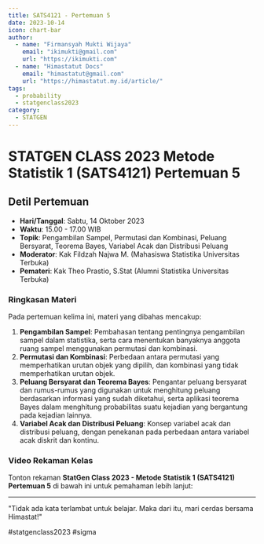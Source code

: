 ```yaml
--- 
title: SATS4121 - Pertemuan 5
date: 2023-10-14
icon: chart-bar
author:
  - name: "Firmansyah Mukti Wijaya"
    email: "ikimukti@gmail.com"
    url: "https://ikimukti.com"
  - name: "Himastatut Docs"
    email: "himastatut@gmail.com"
    url: "https://himastatut.my.id/article/"
tags:
  - probability
  - statgenclass2023
category: 
  - STATGEN
--- 
```


# STATGEN CLASS 2023 Metode Statistik 1 (SATS4121) Pertemuan 5

## Detil Pertemuan

- **Hari/Tanggal**: Sabtu, 14 Oktober 2023
- **Waktu**: 15.00 - 17.00 WIB
- **Topik**: Pengambilan Sampel, Permutasi dan Kombinasi, Peluang Bersyarat, Teorema Bayes, Variabel Acak dan Distribusi Peluang
- **Moderator**: Kak Fildzah Najwa M. (Mahasiswa Statistika Universitas Terbuka)
- **Pemateri**: Kak Theo Prastio, S.Stat (Alumni Statistika Universitas Terbuka)

### Ringkasan Materi
Pada pertemuan kelima ini, materi yang dibahas mencakup:
1. **Pengambilan Sampel**: Pembahasan tentang pentingnya pengambilan sampel dalam statistika, serta cara menentukan banyaknya anggota ruang sampel menggunakan permutasi dan kombinasi.
2. **Permutasi dan Kombinasi**: Perbedaan antara permutasi yang memperhatikan urutan objek yang dipilih, dan kombinasi yang tidak memperhatikan urutan objek.
3. **Peluang Bersyarat dan Teorema Bayes**: Pengantar peluang bersyarat dan rumus-rumus yang digunakan untuk menghitung peluang berdasarkan informasi yang sudah diketahui, serta aplikasi teorema Bayes dalam menghitung probabilitas suatu kejadian yang bergantung pada kejadian lainnya.
4. **Variabel Acak dan Distribusi Peluang**: Konsep variabel acak dan distribusi peluang, dengan penekanan pada perbedaan antara variabel acak diskrit dan kontinu.

### Video Rekaman Kelas
Tonton rekaman **StatGen Class 2023 - Metode Statistik 1 (SATS4121) Pertemuan 5** di bawah ini untuk pemahaman lebih lanjut:

<VidStack
  src="youtube/LdZlifb4Dz4"
  title="StatGen Class 2023 - Metode Statistik 1 (SATS4121) Pertemuan 5"
/>

--- 

"Tidak ada kata terlambat untuk belajar. Maka dari itu, mari cerdas bersama Himastat!"

#statgenclass2023 #sigma


<GitContributors />
<GitChangelog />